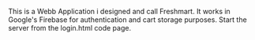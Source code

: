 This is a Webb Application i designed and call Freshmart. It works in Google's Firebase for authentication and cart storage purposes. 
Start the server from the login.html code page.
